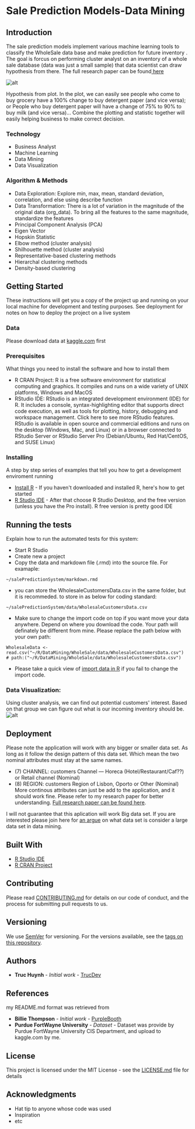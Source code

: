 
# Sale Prediction Models-Data Mining

## Introduction
The sale prediction models implement various machine learning tools to classify the WholeSale data base and make prediction for future inventory
. The goal is forcus on performing cluster analyst on an inventory of a whole sale database (data was just a small sample) that data scientist can draw hypothesis from there. The full research paper can be found[ here](https://github.com/jackyhuynh/salePredictionModels-dataMining/blob/main/src/Markdown-WholeSale.pdf)

![alt](https://github.com/jackyhuynh/salePredictionModels-dataMining/blob/main/src/picture/1.PNG)

Hypothesis from plot. In the plot, we can easily see people who come to buy grocery have a 100% change to buy detergent paper (and vice versa); or People who buy detergent paper will have a change of 75% to 90% to buy milk (and vice versa)... Combine the plotting and statistic together will easily helping business to make correct decision.

### Technology
* Business Analyst
* Machine Learning
* Data Mining
* Data Visualization

### Algorithm & Methods
* Data Exploration: Explore min, max, mean, standard deviation, correlation, and else using describe function
* Data Transformation: There is a lot of variation in the magnitude of the original data (org_data). To bring all the features to the same magnitude, standardize the features
* Principal Component Analysis (PCA)
* Eigen Vector
* Hopskin Statistic
* Elbow method (cluster analysis)
* Shilhouette method (cluster analysis)
* Representative-based clustering methods
* Hierarchal clustering methods
* Density-based clustering 

## Getting Started
These instructions will get you a copy of the project up and running on your local machine for development and testing purposes. See deployment for notes on how to deploy the project on a live system

### Data
Please download data at [kaggle.com](https://www.kaggle.com/truchuynh87/wholesalecustomersdata) first

### Prerequisites
What things you need to install the software and how to install them
- R CRAN Project: R is a free software environment for statistical computing and graphics. It compiles and runs on a wide variety of UNIX platforms, Windows and MacOS
- RStudio IDE: RStudio is an integrated development environment (IDE) for R. It includes a console, syntax-highlighting editor that supports direct code execution, as well as tools for plotting, history, debugging and workspace management. Click here to see more RStudio features. RStudio is available in open source and commercial editions and runs on the desktop (Windows, Mac, and Linux) or in a browser connected to RStudio Server or RStudio Server Pro (Debian/Ubuntu, Red Hat/CentOS, and SUSE Linux)

### Installing

A step by step series of examples that tell you how to get a development enviroment running
* [Install R](https://www.r-project.org/) - If you haven't downloaded and installed R, here's how to get started
* [R Studio IDE](https://rstudio.com/products/rstudio/#:~:text=RStudio%20Take%20control%20of%20your%20R%20code%20RStudio,tools%20for%20plotting,%20history,%20debugging%20and%20workspace%20management.) - After that choose R Studio Desktop, and the free version (unless you have the Pro install). R free version is pretty good IDE


## Running the tests

Explain how to run the automated tests for this system:
- Start R Studio
- Create new a project
- Copy the data and markdown file (.rmd) into the source file. For examaple:
```
~/salePredictionSystem/markdown.rmd
```

- you can store the WholesaleCustomersData.csv in the same folder, but it is recommeded. to store in as below for coding standard:
```
~/salePredictionSystem/data/WholesaleCustomersData.csv
```

- Make sure to change the import code on top if you want move your data anywhere. Depend on where you download the code. Your path will definately be different from mine. Please replace the path below with your own path:
```
WholesaleData <- read.csv("~/R/DataMining/WholeSale/data/WholesaleCustomersData.csv")
# path:("~/R/DataMining/WholeSale/data/WholesaleCustomersData.csv")
```

- Please take a quick view of [import data in R](https://support.rstudio.com/hc/en-us/articles/218611977-Importing-Data-with-RStudio?mobile_site=true) if you fail to change the import code.

### Data Visualization:

Using cluster analysis, we can find out potential customers' interest. Based on that group we can figure out what is our incoming inventory should be. 
![alt](https://github.com/jackyhuynh/salePredictionModels-dataMining/blob/main/src/picture/2.PNG)


## Deployment
Please note the application will work with any bigger or smaller data set. As long as it follow the design pattern of this data set. Which mean the two nominal attributes must stay at the same names. 
- (7) CHANNEL: customers Channel — Horeca (Hotel/Restaurant/Caf??) or Retail channel (Nominal) 
- (8) REGION: customers Region of Lisbon, Oporto or Other (Nominal)
More continous attributes can just be add to the application, and it should work fine. Please refer to my research paper for better understanding. [Full research paper can be found here](https://github.com/jackyhuynh/salePredictionModels-dataMining/blob/main/src/Markdown-WholeSale.pdf).

I will not guarantee that this aplication will work Big data set. If you are interested please join here for [an argue](https://www.researchgate.net/post/How-much-data-is-considered-to-be-small-data-Large-data-in-data-mining) on what data set is consider a large data set in data mining.

## Built With

* [R Studio IDE](https://rstudio.com/products/rstudio/#:~:text=RStudio%20Take%20control%20of%20your%20R%20code%20RStudio,tools%20for%20plotting,%20history,%20debugging%20and%20workspace%20management.) 
* [R CRAN Project](https://www.r-project.org/)

## Contributing

Please read [CONTRIBUTING.md](https://gist.github.com/PurpleBooth/b24679402957c63ec426) for details on our code of conduct, and the process for submitting pull requests to us.

## Versioning

We use [SemVer](http://semver.org/) for versioning. For the versions available, see the [tags on this repository](https://github.com/your/project/tags). 

## Authors

* **Truc Huynh** - *Initial work* - [TrucDev](https://github.com/jackyhuynh)

## References
my README.md format was retrieved from
* **Billie Thompson** - *Initial work* - [PurpleBooth](https://github.com/PurpleBooth)
* **Purdue FortWayne University** - *Dataset* - Dataset was provide by Purdue FortWayne University CIS Department, and upload to kaggle.com by me.

## License

This project is licensed under the MIT License - see the [LICENSE.md](LICENSE.md) file for details

## Acknowledgments

* Hat tip to anyone whose code was used
* Inspiration
* etc

